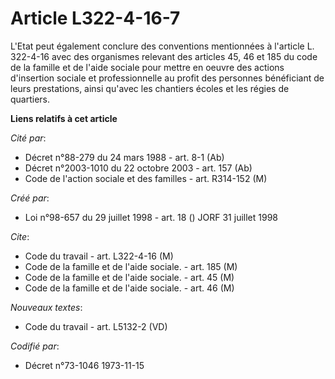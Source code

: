 # Article L322-4-16-7

L'Etat peut également conclure des conventions mentionnées à l'article L. 322-4-16 avec des organismes relevant des articles
45, 46 et 185 du code de la famille et de l'aide sociale pour mettre en oeuvre des actions d'insertion sociale et
professionnelle au profit des personnes bénéficiant de leurs prestations, ainsi qu'avec les chantiers écoles et les régies de
quartiers.

**Liens relatifs à cet article**

_Cité par_:

  - Décret n°88-279 du 24 mars 1988 - art. 8-1 (Ab)
  - Décret n°2003-1010 du 22 octobre 2003 - art. 157 (Ab)
  - Code de l'action sociale et des familles - art. R314-152 (M)

_Créé par_:

  - Loi n°98-657 du 29 juillet 1998 - art. 18 () JORF 31 juillet 1998

_Cite_:

  - Code du travail - art. L322-4-16 (M)
  - Code de la famille et de l'aide sociale. - art. 185 (M)
  - Code de la famille et de l'aide sociale. - art. 45 (M)
  - Code de la famille et de l'aide sociale. - art. 46 (M)

_Nouveaux textes_:

  - Code du travail - art. L5132-2 (VD)

_Codifié par_:

  - Décret n°73-1046 1973-11-15
